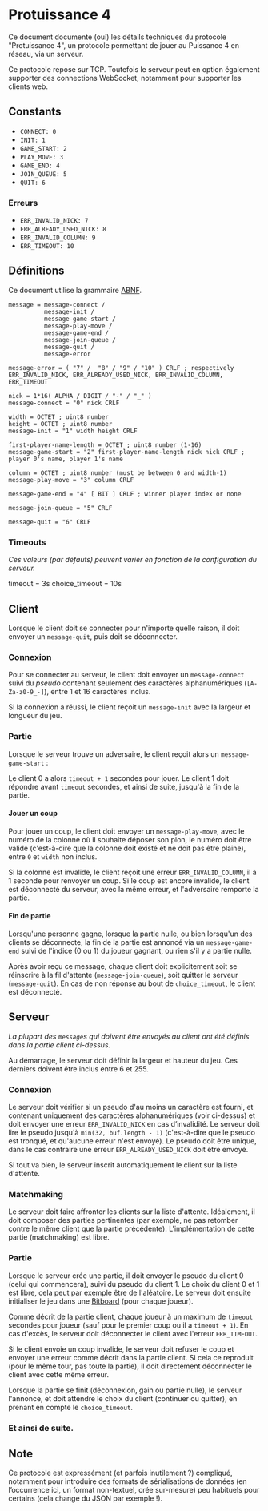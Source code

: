 # Protuissance 4

Ce document documente (oui) les détails techniques du protocole "Protuissance 4", un protocole permettant de jouer au Puissance 4 en réseau, via un serveur.

Ce protocole repose sur TCP. Toutefois le serveur peut en option également supporter des connections WebSocket, notamment pour supporter les clients web.

## Constants
- `CONNECT: 0`
- `INIT: 1`
- `GAME_START: 2`
- `PLAY_MOVE: 3`
- `GAME_END: 4`
- `JOIN_QUEUE: 5`
- `QUIT: 6`

### Erreurs

- `ERR_INVALID_NICK: 7`
- `ERR_ALREADY_USED_NICK: 8`
- `ERR_INVALID_COLUMN: 9`
- `ERR_TIMEOUT: 10`

## Définitions
Ce document utilise la grammaire [ABNF](https://datatracker.ietf.org/doc/html/rfc5234).

```abnf
message = message-connect /
          message-init /
          message-game-start /
          message-play-move /
          message-game-end /
          message-join-queue /
          message-quit /
          message-error

message-error = ( "7" /  "8" / "9" / "10" ) CRLF ; respectively ERR_INVALID_NICK, ERR_ALREADY_USED_NICK, ERR_INVALID_COLUMN, ERR_TIMEOUT

nick = 1*16( ALPHA / DIGIT / "-" / "_" )
message-connect = "0" nick CRLF

width = OCTET ; uint8 number
height = OCTET ; uint8 number
message-init = "1" width height CRLF

first-player-name-length = OCTET ; uint8 number (1-16)
message-game-start = "2" first-player-name-length nick nick CRLF ; player 0's name, player 1's name

column = OCTET ; uint8 number (must be between 0 and width-1)
message-play-move = "3" column CRLF

message-game-end = "4" [ BIT ] CRLF ; winner player index or none

message-join-queue = "5" CRLF

message-quit = "6" CRLF
```

### Timeouts
*Ces valeurs (par défauts) peuvent varier en fonction de la configuration du serveur.*

timeout = 3s
choice_timeout = 10s

## Client

Lorsque le client doit se connecter pour n'importe quelle raison, il doit envoyer un `message-quit`, puis doit se déconnecter.

### Connexion
Pour se connecter au serveur, le client doit envoyer un `message-connect` suivi du *pseudo* contenant seulement des caractères alphanumériques (`[A-Za-z0-9_-]`), entre 1 et 16 caractères inclus.

Si la connexion a réussi, le client reçoit un `message-init` avec la largeur et longueur du jeu.

### Partie
Lorsque le serveur trouve un adversaire, le client reçoit alors un `message-game-start` :

Le client 0 a alors `timeout + 1` secondes pour jouer. Le client 1 doit répondre avant `timeout` secondes, et ainsi de suite, jusqu'à la fin de la partie.

#### Jouer un coup
Pour jouer un coup, le client doit envoyer un `message-play-move`, avec le numéro de la colonne où il souhaite déposer son pion, le numéro doit être valide (c'est-à-dire que la colonne doit existé et ne doit pas être plaine), entre `0` et `width` non inclus.

Si la colonne est invalide, le client reçoit une erreur `ERR_INVALID_COLUMN`, il a 1 seconde pour renvoyer un coup. Si le coup est encore invalide, le client est déconnecté du serveur, avec la même erreur, et l'adversaire remporte la partie.

#### Fin de partie
Lorsqu'une personne gagne, lorsque la partie nulle, ou bien lorsqu'un des clients se déconnecte, la fin de la partie est annoncé via un `message-game-end` suivi de l'indice (0 ou 1) du joueur gagnant, ou rien s'il y a partie nulle.

Après avoir reçu ce message, chaque client doit explicitement soit se réinscrire à la fil d'attente (`message-join-queue`), soit quitter le serveur (`message-quit`). En cas de non réponse au bout de `choice_timeout`, le client est déconnecté.

## Serveur

*La plupart des `message`s qui doivent être envoyés au client ont été définis dans la partie client ci-dessus.*

Au démarrage, le serveur doit définir la largeur et hauteur du jeu. Ces derniers doivent être inclus entre 6 et 255.

### Connexion
Le serveur doit vérifier si un pseudo d'au moins un caractère est fourni, et contenant uniquement des caractères alphanumériques (voir ci-dessus) et doit envoyer une erreur `ERR_INVALID_NICK` en cas d’invalidité. Le serveur doit lire le pseudo jusqu'à `min(32, buf.length - 1)` (c'est-à-dire que le pseudo est tronqué, et qu'aucune erreur n'est envoyé).
Le pseudo doit être unique, dans le cas contraire une erreur `ERR_ALREADY_USED_NICK` doit être envoyé.

Si tout va bien, le serveur inscrit automatiquement le client sur la liste d'attente.

### Matchmaking
Le serveur doit faire affronter les clients sur la liste d'attente. Idéalement, il doit composer des parties pertinentes (par exemple, ne pas retomber contre le même client que la partie précédente). L'implémentation de cette partie (matchmaking) est libre.

### Partie
Lorsque le serveur crée une partie, il doit envoyer le pseudo du client 0 (celui qui commencera), suivi du pseudo du client 1. Le choix du client 0 et 1 est libre, cela peut par exemple être de l'aléatoire.
Le serveur doit ensuite initialiser le jeu dans une [Bitboard](https://en.wikipedia.org/wiki/Bitboard) (pour chaque joueur).

Comme décrit de la partie client, chaque joueur à un maximum de `timeout` secondes pour joueur (sauf pour le premier coup ou il a `timeout + 1`). En cas d'excès, le serveur doit déconnecter le client avec l'erreur `ERR_TIMEOUT`.

Si le client envoie un coup invalide, le serveur doit refuser le coup et envoyer une erreur comme décrit dans la partie client. Si cela ce reproduit (pour le même tour, pas toute la partie), il doit directement déconnecter le client avec cette même erreur.

Lorsque la partie se finit (déconnexion, gain ou partie nulle), le serveur l'annonce, et doit attendre le choix du client (continuer ou quitter), en prenant en compte le `choice_timeout`.

### Et ainsi de suite.

## Note
Ce protocole est expressément (et parfois inutilement ?) compliqué, notamment pour introduire des formats de sérialisations de données (en l’occurrence ici, un format non-textuel, crée sur-mesure) peu habituels pour certains (cela change du JSON par exemple !).
